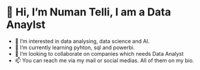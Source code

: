 # 👋 Hi, I’m Numan Telli, I am a Data Anaylst
- 👀 I’m interested in data analysing, data science and AI.
- 🌱 I’m currently learning pyhton, sql and powerbi.
- 💞️ I’m looking to collaborate on companies which needs Data Analyst
- 📫 You can reach me via my mail or social medias. All of them on my bio. 


<!---
numantelli/numantelli is a ✨ special ✨ repository because its `README.md` (this file) appears on your GitHub profile.
You can click the Preview link to take a look at your changes.
--->

